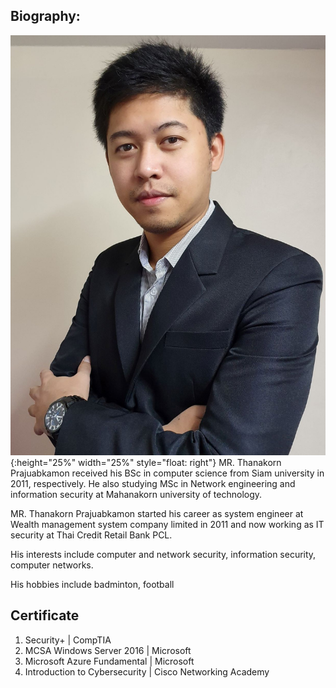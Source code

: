 ## Biography:
![](tanakon_bio.jpg){:height="25%" width="25%" style="float: right"}
MR. Thanakorn Prajuabkamon received his BSc in computer science from Siam university in 2011, respectively. He also studying MSc in Network engineering and information security at Mahanakorn university of technology.

MR. Thanakorn Prajuabkamon started his career as system engineer at Wealth management system company limited in 2011 and now working as IT security at Thai Credit Retail Bank PCL.

His interests include computer and network security, information security, computer networks.

His hobbies include badminton, football




## Certificate
1. Security+ | CompTIA
1. MCSA Windows Server 2016 | Microsoft
1. Microsoft Azure Fundamental | Microsoft
1. Introduction to Cybersecurity | Cisco Networking Academy

